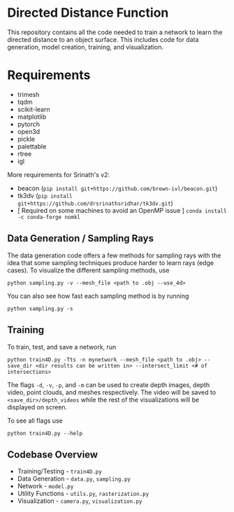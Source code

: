 
# Directed Distance Function

This repository contains all the code needed to train a network to learn the directed distance to an object surface. This includes code for data generation, model creation, training, and visualization.

# Requirements

- trimesh
- tqdm
- scikit-learn
- matplotlib
- pytorch
- open3d
- pickle
- palettable
- rtree
- igl

More requirements for Srinath's v2:

- beacon (`pip install git+https://github.com/brown-ivl/beacon.git`)
- tk3dv (`pip install git+https://github.com/drsrinathsridhar/tk3dv.git`)
- [ Required on some machines to avoid an OpenMP issue ] `conda install -c conda-forge nomkl`


## Data Generation / Sampling Rays

The data generation code offers a few methods for sampling rays with the idea that some sampling techniques produce harder to learn rays (edge cases). To visualize the different sampling methods, use

`python sampling.py -v --mesh_file <path to .obj --use_4d>`

You can also see how fast each sampling method is by running

`python sampling.py -s`

## Training

To train, test, and save a network, run

`python train4D.py -Tts -n mynetwork --mesh_file <path to .obj> --save_dir <dir results can be written in> --intersect_limit <# of intersections>`

The flags `-d`, `-v`, `-p`, and `-m` can be used to create depth images, depth video, point clouds, and meshes respectively. The video will be saved to `<save_dir>/depth_videos` while the rest of the visualizations will be displayed on screen.

To see all flags use

`python train4D.py --help`

## Codebase Overview

* Training/Testing - `train4D.py`
* Data Generation - `data.py`, `sampling.py`
* Network - `model.py`
* Utility Functions - `utils.py`, `rasterization.py`
* Visualization - `camera.py`, `visualization.py`
